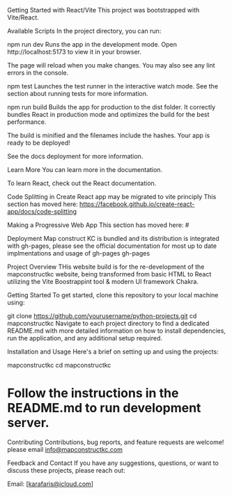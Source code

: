 Getting Started with React/Vite
This project was bootstrapped with Vite/React.

Available Scripts
In the project directory, you can run:

npm run dev
Runs the app in the development mode.
Open http://localhost:5173 to view it in your browser.

The page will reload when you make changes.
You may also see any lint errors in the console.

npm test
Launches the test runner in the interactive watch mode.
See the section about running tests for more information.

npm run build
Builds the app for production to the dist folder.
It correctly bundles React in production mode and optimizes the build for the best performance.

The build is minified and the filenames include the hashes.
Your app is ready to be deployed!

See the docs deployment for more information.

Learn More
You can learn more in the documentation.

To learn React, check out the React documentation.

Code Splitting in Create React app may be migrated to vite principly
This section has moved here: https://facebook.github.io/create-react-app/docs/code-splitting

Making a Progressive Web App
This section has moved here: #

Deployment
Map construct KC is bundled and its distribution is integrated with gh-pages, please see the official documentation for most up to date implmentations and usage of gh-pages gh-pages

Project Overview
THis website build is for the re-development of the mapconstructkc website, being transformed from basic HTML to React utilizing the Vite Boostrappint tool & modern UI framework Chakra.

Getting Started
To get started, clone this repository to your local machine using:

git clone https://github.com/yourusername/python-projects.git
cd mapconstructkc
Navigate to each project directory to find a dedicated README.md with more detailed information on how to install dependencies, run the application, and any additional setup required.

Installation and Usage
Here's a brief on setting up and using the projects:

mapconstructkc
cd mapconstructkc
# Follow the instructions in the README.md to run development server.
Contributing
Contributions, bug reports, and feature requests are welcome! please email info@mapconstructkc.com

Feedback and Contact
If you have any suggestions, questions, or want to discuss these projects, please reach out:

Email: [karafaris@icloud.com]